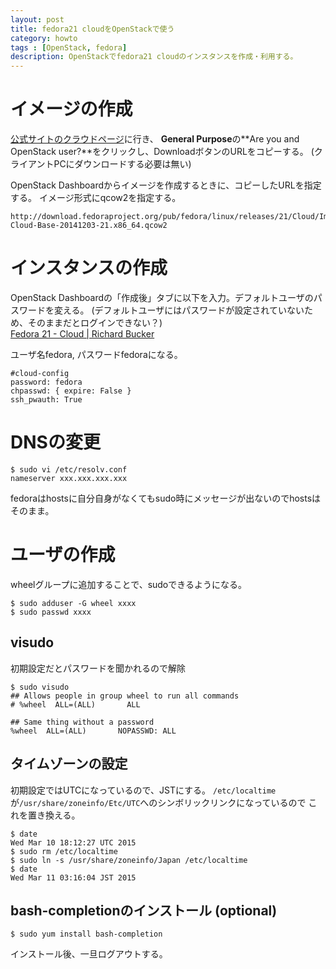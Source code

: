 ```yaml
---
layout: post
title: fedora21 cloudをOpenStackで使う
category: howto
tags : [OpenStack, fedora]
description: OpenStackでfedora21 cloudのインスタンスを作成・利用する。
---
```

イメージの作成
=============================
[公式サイトのクラウドページ](https://getfedora.org/en/cloud/download/)に行き、
**General Purpose**の**Are you and OpenStack user?**をクリックし、DownloadボタンのURLをコピーする。
(クライアントPCにダウンロードする必要は無い)

OpenStack Dashboardからイメージを作成するときに、コピーしたURLを指定する。
イメージ形式にqcow2を指定する。

~~~
http://download.fedoraproject.org/pub/fedora/linux/releases/21/Cloud/Images/x86_64/Fedora-Cloud-Base-20141203-21.x86_64.qcow2
~~~

インスタンスの作成
=============================
OpenStack Dashboardの「作成後」タブに以下を入力。デフォルトユーザのパスワードを変える。
(デフォルトユーザにはパスワードが設定されていないため、そのままだとログインできない？)  
[Fedora 21 - Cloud | Richard Bucker](http://www.richardbucker.com/2015/02/fedora-21-cloud.html)

ユーザ名fedora, パスワードfedoraになる。

~~~
#cloud-config
password: fedora
chpasswd: { expire: False }
ssh_pwauth: True
~~~

DNSの変更
=============================
~~~
$ sudo vi /etc/resolv.conf
nameserver xxx.xxx.xxx.xxx
~~~
fedoraはhostsに自分自身がなくてもsudo時にメッセージが出ないのでhostsはそのまま。

ユーザの作成
=============================
wheelグループに追加することで、sudoできるようになる。

~~~
$ sudo adduser -G wheel xxxx
$ sudo passwd xxxx
~~~

visudo
--------------------------
初期設定だとパスワードを聞かれるので解除

~~~
$ sudo visudo
## Allows people in group wheel to run all commands
# %wheel  ALL=(ALL)       ALL

## Same thing without a password
%wheel  ALL=(ALL)       NOPASSWD: ALL
~~~

タイムゾーンの設定
--------------------------
初期設定ではUTCになっているので、JSTにする。
`/etc/localtime`が`/usr/share/zoneinfo/Etc/UTC`へのシンボリックリンクになっているので
これを置き換える。

~~~
$ date
Wed Mar 10 18:12:27 UTC 2015
$ sudo rm /etc/localtime
$ sudo ln -s /usr/share/zoneinfo/Japan /etc/localtime
$ date
Wed Mar 11 03:16:04 JST 2015
~~~

bash-completionのインストール (optional)
--------------------------
~~~
$ sudo yum install bash-completion
~~~

インストール後、一旦ログアウトする。

